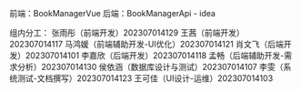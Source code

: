 前端：BookManagerVue
后端：BookManagerApi - idea

组内分工：
张雨彤（前端开发）202307014129
王茜（前端开发）202307014117
马鸿媛（前端辅助开发-UI优化）202307014121
肖文飞（后端开发）202307014101
李嘉欣（后端开发）202307014118
孟畅（后端辅助开发-需求分析）202307014130
侯依涵（数据库设计与测试）202307014107
李雯（系统测试-文档撰写）202307014123
王可佳（UI设计-运维）202307014103
